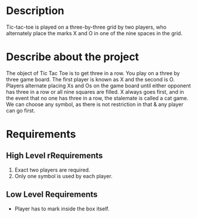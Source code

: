 # Description
Tic-tac-toe is played on a three-by-three grid by two players, who alternately place the marks X and O in one of the nine spaces in the grid.

# Describe about the project
The object of Tic Tac Toe is to get three in a row. You play on a three by three game board. The first player is known as X and the second is O. Players alternate placing Xs and Os on the game board until either opponent has three in a row or all nine squares are filled. X always goes first, and in the event that no one has three in a row, the stalemate is called a cat game. We can choose any symbol, as there is not restriction in that & any player can go first.

# Requirements
## High Level rRequirements
1. Exact two players are required.
2. Only one symbol is used by each player.

## Low Level Requirements
* Player has to mark inside the box itself.

